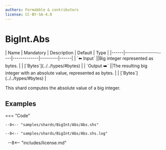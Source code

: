 ```yaml
---
authors: Formabble & contributors
license: CC-BY-SA-4.0
---
```



# BigInt.Abs

<div class="sh-parameters" markdown="1">
| Name | Mandatory | Description | Default | Type |
|------|---------------------|-------------|---------|------|
| `⬅️ Input` ||Big integer represented as bytes. | | [`Bytes`](../../types/#bytes) |
| `Output ➡️` ||The resulting big integer with an absolute value, represented as bytes. | | [`Bytes`](../../types/#bytes) |

</div>

This shard computes the absolute value of a big integer.

## Examples

=== "Code"

  ```x86asm linenums="1"
  --8<-- "samples/shards/BigInt/Abs/Abs.shs"
  ```

  ```
  --8<-- "samples/shards/BigInt/Abs/Abs.shs.log"
  ```
&nbsp;
--8<-- "includes/license.md"

